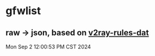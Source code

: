 # gfwlist
## raw -> json, based on [v2ray-rules-dat](https://github.com/Loyalsoldier/v2ray-rules-dat)
Mon Sep  2 12:00:53 PM CST 2024

